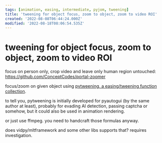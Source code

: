 ```yaml
---
tags: [animation, easing, intermediate, pyjom, tweening]
title: 'tweening for object focus, zoom to object, zoom to video ROI'
created: '2022-08-08T06:44:24.000Z'
modified: '2022-08-18T08:06:54.535Z'
---
```


# tweening for object focus, zoom to object, zoom to video ROI

focus on person only, crop video and leave only human region untouched:
https://github.com/ConceptCodes/portal-zoomer

focus/zoom on given object using [pytweening, a easing/tweening function collection](https://pypi.org/project/pytweening/).

to tell you, pytweening is initially developed for pyautogui (by the same author at least), probably for evading AI detection, passing captcha or somehow, but it could also be used in animation rendering.

or just use ffmpeg. you need to handcraft those formulas anyway.

does vidpy/mltframework and some other libs supports that? requires investigation.
